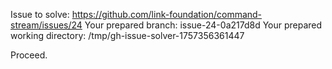 Issue to solve: https://github.com/link-foundation/command-stream/issues/24
Your prepared branch: issue-24-0a217d8d
Your prepared working directory: /tmp/gh-issue-solver-1757356361447

Proceed.